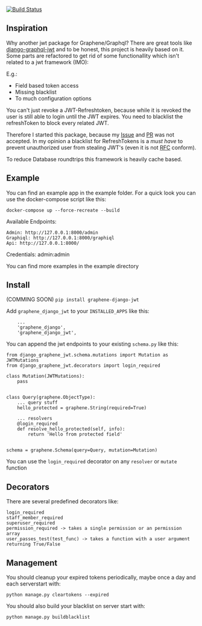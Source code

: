 [![Build Status](https://travis-ci.org/Speedy1991/graphene-django-jwt.svg?branch=master)](https://travis-ci.org/Speedy1991/graphene-django-jwt)


Inspiration
----------
Why another jwt package for Graphene/Graphql?
There are great tools like [django-graphql-jwt](https://github.com/flavors/django-graphql-jwt) and to be honest, this project is heavily based on it.
Some parts are refactored to get rid of some functionallity which isn't related to a jwt framework (IMO):

E.g.:
- Field based token access
- Missing blacklist
- To much configuration options


You can't just revoke a JWT-Refreshtoken, because while it is revoked the user is still able to login until the JWT expires. You need to blacklist the refreshToken to block every related JWT.

Therefore I started this package, because my [Issue](https://github.com/flavors/django-graphql-jwt/issues/60) and [PR](https://github.com/flavors/django-graphql-jwt/pull/62) was not accepted.
In my opinion a blacklist for RefreshTokens is a _must have_ to prevent unauthorized user from stealing JWT's (even it is not [RFC](https://tools.ietf.org/html/rfc7519) conform).

To reduce Database roundtrips this framework is heavily cache based.


Example
-------
You can find an example app in the example folder. For a quick look you can use the docker-compose script like this:

`docker-compose up --force-recreate --build`

Available Endpoints:

```
Admin: http://127.0.0.1:8000/admin
Graphiql: http://127.0.0.1:8000/graphiql
Api: http://127.0.0.1:8000/
```

Credentials: admin:admin

You can find more examples in the example directory


Install
-------
(COMMING SOON)
`pip install graphene-django-jwt`

Add `graphene_django_jwt` to your `INSTALLED_APPS` like this:
```
    ...
    'graphene_django',
    'graphene_django_jwt',
```

You can append the jwt endpoints to your existing `schema.py` like this:
```
from django_graphene_jwt.schema.mutations import Mutation as JWTMutations
from django_graphene_jwt.decorators import login_required

class Mutation(JWTMutations):
    pass


class Query(graphene.ObjectType):
    ... query stuff
    hello_protected = graphene.String(required=True)

    ... resolvers
    @login_required
    def resolve_hello_protected(self, info):
        return 'Hello from protected field'


schema = graphene.Schema(query=Query, mutation=Mutation)
```

You can use the `login_required` decorator on any `resolver` or `mutate` function

Decorators
----------
There are several predefined decorators like:
```
login_required
staff_member_required
superuser_required
permission_required -> takes a single permission or an permission array
user_passes_test(test_func) -> takes a function with a user argument returning True/False
```


Management
----------
You should cleanup your expired tokens periodically, maybe once a day and each serverstart with:

`python manage.py cleartokens --expired`

You should also build your blacklist on server start with:

`python manage.py buildblacklist`
